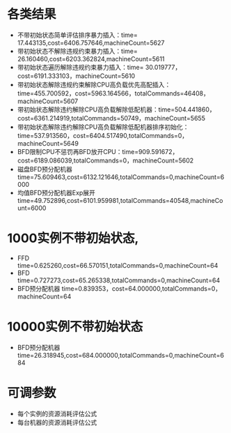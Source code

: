# 各类结果
- 不带初始状态简单评估排序暴力插入：time= 17.443135,cost=6406.757646,machineCount=5627
- 带初始状态不解除违规约束暴力插入：time= 26.160460,cost=6203.362824,machineCount=5611
- 带初始状态遍历解除违规约束暴力插入：time= 30.019777，cost=6191.333103，machineCount=5610
- 带初始状态解除违规约束解除CPU高负载优先高配插入：time=455.700592，cost=5963.164566，totalCommands=46408，machineCount=5607
- 带初始状态解除违约解除CPU高负载解除低配机器：time=504.441860，cost=6361.214919,totalCommands=50749，machineCount=5655
- 带初始状态解除违约解除CPU高负载解除低配机器排序初始化：time=537.913560，cost=6404.517490,totalCommands=0，machineCount=5649
- BFD限制CPU不惩罚再BFD放开CPU：time=909.591672，cost=6189.086039,totalCommands=0，machineCount=5602
- 磁盘BFD预分配机器 time=75.609463,cost=6132.121646,totalCommands=0,machineCount=6000
- 均值BFD预分配机器Exp展开 time=49.752896,cost=6101.959981,totalCommands=40548,machineCount=6000

# 1000实例不带初始状态,
- FFD time=0.625260,cost=66.570151,totalCommands=0,machineCount=64
- BFD time=0.727273,cost=65.265338,totalCommands=0,machineCount=64
- BFD预分配机器 time=0.839353，cost=64.000000,totalCommands=0，machineCount=64

# 10000实例不带初始状态
- BFD预分配机器 time=26.318945,cost=684.000000,totalCommands=0,machineCount=684

# 可调参数
- 每个实例的资源消耗评估公式
- 每台机器的资源消耗评估公式